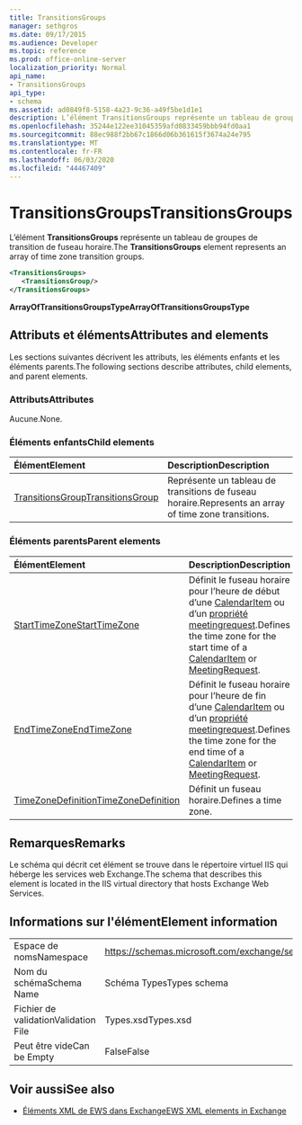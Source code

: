 ```yaml
---
title: TransitionsGroups
manager: sethgros
ms.date: 09/17/2015
ms.audience: Developer
ms.topic: reference
ms.prod: office-online-server
localization_priority: Normal
api_name:
- TransitionsGroups
api_type:
- schema
ms.assetid: ad0849f8-5158-4a23-9c36-a49f5be1d1e1
description: L’élément TransitionsGroups représente un tableau de groupes de transition de fuseau horaire.
ms.openlocfilehash: 35244e122ee31045359afd0833459bbb94fd0aa1
ms.sourcegitcommit: 88ec988f2bb67c1866d06b361615f3674a24e795
ms.translationtype: MT
ms.contentlocale: fr-FR
ms.lasthandoff: 06/03/2020
ms.locfileid: "44467409"
---
```

# <a name="transitionsgroups"></a><span data-ttu-id="568e0-103">TransitionsGroups</span><span class="sxs-lookup"><span data-stu-id="568e0-103">TransitionsGroups</span></span>

<span data-ttu-id="568e0-104">L’élément **TransitionsGroups** représente un tableau de groupes de transition de fuseau horaire.</span><span class="sxs-lookup"><span data-stu-id="568e0-104">The **TransitionsGroups** element represents an array of time zone transition groups.</span></span> 
  
```XML
<TransitionsGroups>
   <TransitionsGroup/>
</TransitionsGroups>
```

 <span data-ttu-id="568e0-105">**ArrayOfTransitionsGroupsType**</span><span class="sxs-lookup"><span data-stu-id="568e0-105">**ArrayOfTransitionsGroupsType**</span></span>
## <a name="attributes-and-elements"></a><span data-ttu-id="568e0-106">Attributs et éléments</span><span class="sxs-lookup"><span data-stu-id="568e0-106">Attributes and elements</span></span>

<span data-ttu-id="568e0-107">Les sections suivantes décrivent les attributs, les éléments enfants et les éléments parents.</span><span class="sxs-lookup"><span data-stu-id="568e0-107">The following sections describe attributes, child elements, and parent elements.</span></span>
  
### <a name="attributes"></a><span data-ttu-id="568e0-108">Attributs</span><span class="sxs-lookup"><span data-stu-id="568e0-108">Attributes</span></span>

<span data-ttu-id="568e0-109">Aucune.</span><span class="sxs-lookup"><span data-stu-id="568e0-109">None.</span></span>
  
### <a name="child-elements"></a><span data-ttu-id="568e0-110">Éléments enfants</span><span class="sxs-lookup"><span data-stu-id="568e0-110">Child elements</span></span>

|<span data-ttu-id="568e0-111">**Élément**</span><span class="sxs-lookup"><span data-stu-id="568e0-111">**Element**</span></span>|<span data-ttu-id="568e0-112">**Description**</span><span class="sxs-lookup"><span data-stu-id="568e0-112">**Description**</span></span>|
|:-----|:-----|
|[<span data-ttu-id="568e0-113">TransitionsGroup</span><span class="sxs-lookup"><span data-stu-id="568e0-113">TransitionsGroup</span></span>](transitionsgroup.md) <br/> |<span data-ttu-id="568e0-114">Représente un tableau de transitions de fuseau horaire.</span><span class="sxs-lookup"><span data-stu-id="568e0-114">Represents an array of time zone transitions.</span></span>  <br/> |
   
### <a name="parent-elements"></a><span data-ttu-id="568e0-115">Éléments parents</span><span class="sxs-lookup"><span data-stu-id="568e0-115">Parent elements</span></span>

|<span data-ttu-id="568e0-116">**Élément**</span><span class="sxs-lookup"><span data-stu-id="568e0-116">**Element**</span></span>|<span data-ttu-id="568e0-117">**Description**</span><span class="sxs-lookup"><span data-stu-id="568e0-117">**Description**</span></span>|
|:-----|:-----|
|[<span data-ttu-id="568e0-118">StartTimeZone</span><span class="sxs-lookup"><span data-stu-id="568e0-118">StartTimeZone</span></span>](starttimezone.md) <br/> |<span data-ttu-id="568e0-119">Définit le fuseau horaire pour l’heure de début d’une [CalendarItem](calendaritem.md) ou d’un [propriété meetingrequest](meetingrequest.md).</span><span class="sxs-lookup"><span data-stu-id="568e0-119">Defines the time zone for the start time of a [CalendarItem](calendaritem.md) or [MeetingRequest](meetingrequest.md).</span></span>  <br/> |
|[<span data-ttu-id="568e0-120">EndTimeZone</span><span class="sxs-lookup"><span data-stu-id="568e0-120">EndTimeZone</span></span>](endtimezone.md) <br/> |<span data-ttu-id="568e0-121">Définit le fuseau horaire pour l’heure de fin d’une [CalendarItem](calendaritem.md) ou d’un [propriété meetingrequest](meetingrequest.md).</span><span class="sxs-lookup"><span data-stu-id="568e0-121">Defines the time zone for the end time of a [CalendarItem](calendaritem.md) or [MeetingRequest](meetingrequest.md).</span></span>  <br/> |
|[<span data-ttu-id="568e0-122">TimeZoneDefinition</span><span class="sxs-lookup"><span data-stu-id="568e0-122">TimeZoneDefinition</span></span>](timezonedefinition.md) <br/> |<span data-ttu-id="568e0-123">Définit un fuseau horaire.</span><span class="sxs-lookup"><span data-stu-id="568e0-123">Defines a time zone.</span></span>  <br/> |
   
## <a name="remarks"></a><span data-ttu-id="568e0-124">Remarques</span><span class="sxs-lookup"><span data-stu-id="568e0-124">Remarks</span></span>

<span data-ttu-id="568e0-125">Le schéma qui décrit cet élément se trouve dans le répertoire virtuel IIS qui héberge les services web Exchange.</span><span class="sxs-lookup"><span data-stu-id="568e0-125">The schema that describes this element is located in the IIS virtual directory that hosts Exchange Web Services.</span></span>
  
## <a name="element-information"></a><span data-ttu-id="568e0-126">Informations sur l'élément</span><span class="sxs-lookup"><span data-stu-id="568e0-126">Element information</span></span>

|||
|:-----|:-----|
|<span data-ttu-id="568e0-127">Espace de noms</span><span class="sxs-lookup"><span data-stu-id="568e0-127">Namespace</span></span>  <br/> |https://schemas.microsoft.com/exchange/services/2006/types  <br/> |
|<span data-ttu-id="568e0-128">Nom du schéma</span><span class="sxs-lookup"><span data-stu-id="568e0-128">Schema Name</span></span>  <br/> |<span data-ttu-id="568e0-129">Schéma Types</span><span class="sxs-lookup"><span data-stu-id="568e0-129">Types schema</span></span>  <br/> |
|<span data-ttu-id="568e0-130">Fichier de validation</span><span class="sxs-lookup"><span data-stu-id="568e0-130">Validation File</span></span>  <br/> |<span data-ttu-id="568e0-131">Types.xsd</span><span class="sxs-lookup"><span data-stu-id="568e0-131">Types.xsd</span></span>  <br/> |
|<span data-ttu-id="568e0-132">Peut être vide</span><span class="sxs-lookup"><span data-stu-id="568e0-132">Can be Empty</span></span>  <br/> |<span data-ttu-id="568e0-133">False</span><span class="sxs-lookup"><span data-stu-id="568e0-133">False</span></span>  <br/> |
   
## <a name="see-also"></a><span data-ttu-id="568e0-134">Voir aussi</span><span class="sxs-lookup"><span data-stu-id="568e0-134">See also</span></span>



- [<span data-ttu-id="568e0-135">Éléments XML de EWS dans Exchange</span><span class="sxs-lookup"><span data-stu-id="568e0-135">EWS XML elements in Exchange</span></span>](ews-xml-elements-in-exchange.md)

